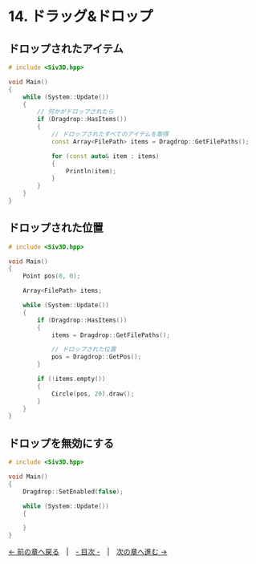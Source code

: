 ﻿# 14. ドラッグ&ドロップ

## ドロップされたアイテム

```cpp
# include <Siv3D.hpp>

void Main()
{
	while (System::Update())
	{
		// 何かがドロップされたら
		if (Dragdrop::HasItems())
		{
			// ドロップされたすべてのアイテムを取得
			const Array<FilePath> items = Dragdrop::GetFilePaths();

			for (const auto& item : items)
			{
				Println(item);
			}
		}
	}
}
```

## ドロップされた位置

```cpp
# include <Siv3D.hpp>

void Main()
{
	Point pos(0, 0);

	Array<FilePath> items;

	while (System::Update())
	{
		if (Dragdrop::HasItems())
		{
			items = Dragdrop::GetFilePaths();

			// ドロップされた位置
			pos = Dragdrop::GetPos();
		}

		if (!items.empty())
		{
			Circle(pos, 20).draw();
		}
	}
}
```

## ドロップを無効にする

```cpp
# include <Siv3D.hpp>

void Main()
{
	Dragdrop::SetEnabled(false);

	while (System::Update())
	{

	}
}
```

[← 前の章へ戻る](Dialog.md)　|　[- 目次 -](Index.md)　|　[次の章へ進む →](System.md)